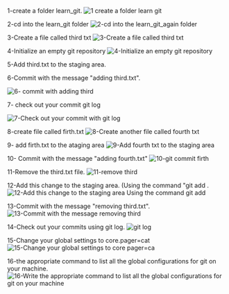 1-create a folder learn_git.
![1 create a folder learn git](https://user-images.githubusercontent.com/117317521/200082949-2a36ca00-d25d-4a05-b784-e67adb030cbe.png)

2-cd into the learn_git folder
![2-cd into the learn_git_again folder](https://user-images.githubusercontent.com/117317521/200083263-ecdaf30b-04d6-43bc-949f-82bce806c05c.png)

3-Create a file called third txt
![3-Create a file called third txt](https://user-images.githubusercontent.com/117317521/200083600-e1f1d394-408c-4555-8da2-f1aa060830cc.png)

4-Initialize an empty git repository
![4-Initialize an empty git repository](https://user-images.githubusercontent.com/117317521/200083608-b8e590ac-b7ae-4b56-a53a-f39d40d2228d.png)

5-Add third.txt to the staging area.



6-Commit with the message "adding third.txt".

![6- commit with adding third](https://user-images.githubusercontent.com/117317521/200083655-e86ecf94-6dd2-4b64-be12-aba5c144137f.PNG)


7- check out your commit git log

![7-Check out your commit with git log](https://user-images.githubusercontent.com/117317521/200083670-46530bcb-5a02-4dfd-bcba-8f3be48e6ac6.PNG)


8-create file called firth.txt
![8-Create another file called fourth txt](https://user-images.githubusercontent.com/117317521/200083687-8d7cfe71-645e-45be-9443-b94e62aa2b1e.PNG)


9- add firth.txt to the ataging area
![9-Add fourth txt to the staging area](https://user-images.githubusercontent.com/117317521/200083697-e5cd0dbb-b091-4bbf-b7ef-0c8a037ad43a.PNG)

10- Commit with the message "adding fourth.txt"
![10-git commit firth](https://user-images.githubusercontent.com/117317521/200083717-d012fe83-67fc-4ca0-8286-e88295079adc.PNG)



11-Remove the third.txt file.
![11-remove third](https://user-images.githubusercontent.com/117317521/200083733-69aca904-ff28-4560-895a-1ad6fd42f2ad.PNG)

12-Add this change to the staging area. (Using the command "git add . 
![12-Add this change to the staging area  Using the command git add](https://user-images.githubusercontent.com/117317521/200083758-7b034677-8ba2-4dcb-9e91-78fea3d20d88.PNG)

13-Commit with the message "removing third.txt".
![13-Commit with the message removing third](https://user-images.githubusercontent.com/117317521/200083921-1321c588-59ae-4be6-a02a-87266c3459a2.PNG)

14-Check out your commits using git log.
![git log](https://user-images.githubusercontent.com/117317521/200083944-3b0d0e26-c45f-477e-93b6-6877ec2311ae.PNG)


15-Change your global settings to core.pager=cat
![15-Change your global settings to core pager=ca](https://user-images.githubusercontent.com/117317521/200083799-dc32757d-ce0c-4a1c-bfa9-b130b0cbf81c.PNG)

16-the appropriate command to list all the global configurations for git on your machine.
![16-Write the appropriate command to list all the global configurations for git on your machine](https://user-images.githubusercontent.com/117317521/200083810-a0cbf6d1-3824-4fa3-81df-a829a8c48510.PNG)
